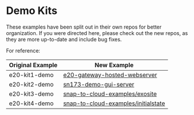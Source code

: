 # Demo Kits

These examples have been split out in their own repos for better organization. 
If you were directed here, please check out the new repos,
as they are more up-to-date and include bug fixes.

For reference:

| Original Example | New Example                                                                                       |
|------------------|---------------------------------------------------------------------------------------------------|
| e20-kit1-demo    | [e20-gateway-hosted-webserver](https://github.com/synapse-wireless/e20-gateway-hosted-webserver)  |
| e20-kit2-demo    | [sn173-demo-gui-server](https://github.com/synapse-wireless/sn173-demo-gui-server)                |
| e20-kit3-demo    | [snap-to-cloud-examples/exosite](https://github.com/synapse-wireless/snap-to-cloud-examples)      |
| e20-kit4-demo    | [snap-to-cloud-examples/initialstate](https://github.com/synapse-wireless/snap-to-cloud-examples) |
